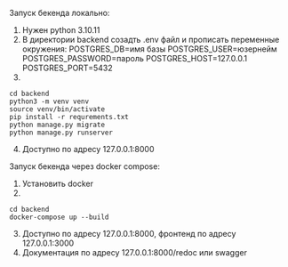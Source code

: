 Запуск бекенда локально:
1. Нужен python 3.10.11
2. В директории backend созадть .env файл и прописать переменные окружения:
POSTGRES_DB=имя базы
POSTGRES_USER=юзернейм
POSTGRES_PASSWORD=пароль
POSTGRES_HOST=127.0.0.1
POSTGRES_PORT=5432
3.
```
cd backend
python3 -m venv venv
source venv/bin/activate
pip install -r requrements.txt
python manage.py migrate
python manage.py runserver
```
4. Доступно по адресу 127.0.0.1:8000

Запуск бекенда через docker compose:
1. Установить docker
2. 
```
cd backend
docker-compose up --build
```
3. Доступно по адресу 127.0.0.1:8000, фронтенд по адресу 127.0.0.1:3000
4. Документация по адресу 127.0.0.1:8000/redoc или swagger